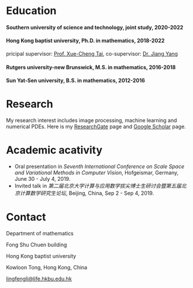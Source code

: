 # Education
#### Southern university of science and technology, joint study, 2020-2022

#### Hong Kong baptist university, Ph.D. in mathematics, 2018-2022

pricipal supervisor: [Prof. Xue-Cheng Tai](http://www.math.hkbu.edu.hk/~xuechengtai/HKBU.html), co-supervisor: [Dr. Jiang Yang](https://math.sustech.edu.cn/scientific_research/YANG%20Jiang.html?lang=en)

#### Rutgers university-new Brunswick, M.S. in mathematics, 2016-2018

#### Sun Yat-Sen university, B.S. in mathematics, 2012-2016

# Research
My research interest includes image processing, machine learning and numerical PDEs. Here is my [ResearchGate](https://www.researchgate.net/profile/Lingfeng_Li5) page and [Google Scholar](https://scholar.google.com.hk/citations?user=tcP1TWEAAAAJ&hl=en) page.

# Academic acativity
- Oral presentation in *Seventh International Conference on Scale Space and Variational Methods in Computer Vision*, Hofgeismar, Germany, June 30 - July 4, 2019. 
- Invited talk in *第二届北京大学计算与应用数学拔尖博士生研讨会暨第五届北京计算数学研究生论坛*, Beijing, China, Sep 2 - Sep 4, 2019.

# Contact
Department of mathematics

Fong Shu Chuen building

Hong Kong baptist university

Kowloon Tong, Hong Kong, China

lingfengli@life.hkbu.edu.hk
